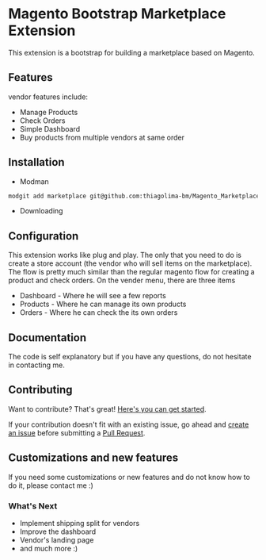 # Magento Bootstrap Marketplace Extension

This extension is a bootstrap for building a marketplace based on Magento. 

## Features

vendor features include:

* Manage Products
* Check Orders
* Simple Dashboard
* Buy products from multiple vendors at same order

## Installation
* Modman
```bash
modgit add marketplace git@github.com:thiagolima-bm/Magento_Marketplace.git 
```
* Downloading

## Configuration

This extension works like plug and play. The only that you need to do is create a store account (the vendor who will sell items on the marketplace). 
The flow is pretty much similar than the regular magento flow for creating a product and check orders.
On the vender menu, there are three items

* Dashboard - Where he will see a few reports
* Products - Where he can manage its own products
* Orders - Where he can check the its own orders

## Documentation

The code is self explanatory but if you have any questions, do not hesitate in contacting me.


## Contributing

Want to contribute? That's great! [Here's you can get started](https://guides.github.com/activities/contributing-to-open-source/#contributing).

If your contribution doesn't fit with an existing issue, go ahead and [create an issue](https://github.com/thiagolima-bm/Magento_Marketplace/issues/new) before submitting a [Pull Request](https://help.github.com/articles/about-pull-requests/).


## Customizations and new features
If you need some customizations or new features and do not know how to do it, please contact me :) 

### What's Next
* Implement shipping split for vendors
* Improve the dashboard
* Vendor's landing page
* and much more :)

